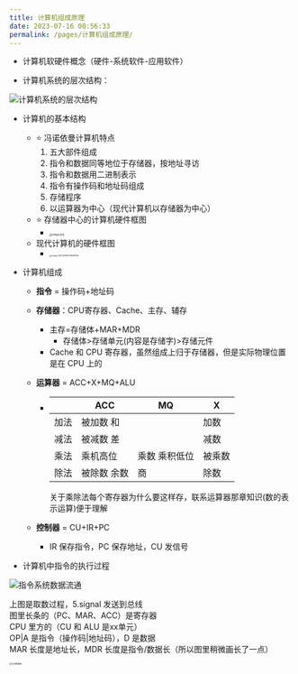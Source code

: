 ```yaml
---
title: 计算机组成原理
date: 2023-07-16 00:56:33
permalink: /pages/计算机组成原理/
---
```


- 计算机软硬件概念（硬件-系统软件-应用软件）

- 计算机系统的层次结构：
  
![计算机系统的层次结构](https://pic1.zhimg.com/v2-3f91e6af54a662b9d5b72731171ef3b4_r.jpg)

- 计算机的基本结构

    - ⭐ 冯诺依曼计算机特点
        1. 五大部件组成
        2. 指令和数据同等地位于存储器，按地址寻访
        3. 指令和数据用二进制表示
        4. 指令有操作码和地址码组成
        5. 存储程序
        6. 以运算器为中心（现代计算机以存储器为中心）
    - ⭐ 存储器中心的计算机硬件框图
        - <img src="https://photo.sibnet.ru/upload/imgbig/1688130639031480540.jpg" alt="image.png" style="zoom:30%;" />
    - 现代计算机的硬件框图
        - <img src="https://pic3.zhimg.com/80/v2-69a1d35329ee45fc170771d35a166b86_1440w.webp" alt="image-20230629213606555" style="zoom:25%;" />

- 计算机组成

    - **指令** = 操作码+地址码

    - **存储器**：CPU寄存器、Cache、主存、辅存

        - 主存=存储体+MAR+MDR
            - 存储体>存储单元(内容是存储字)>存储元件
        - Cache 和 CPU 寄存器，虽然组成上归于存储器，但是实际物理位置是在 CPU 上的

    - **运算器** = ACC+X+MQ+ALU

        - |      | ACC         | MQ            | X      |
            | ---- | ----------- | ------------- | ------ |
            | 加法 | 被加数 和   |               | 加数   |
            | 减法 | 被减数 差   |               | 减数   |
            | 乘法 | 乘机高位    | 乘数 乘积低位 | 被乘数 |
            | 除法 | 被除数 余数 | 商            | 除数   |

            关于乘除法每个寄存器为什么要这样存，联系运算器那章知识(数的表示运算)便于理解

    - **控制器** = CU+IR+PC

        - IR 保存指令，PC 保存地址，CU 发信号

- 计算机中指令的执行过程

![指令系统数据流通](https://photo.sibnet.ru/upload/imgbig/1688130868811480540.jpg)

上图是取数过程，5.signal 发送到总线  
图里长条的（PC、MAR、ACC）是寄存器  
CPU 里方的（CU 和 ALU 是xx单元）  
OP|A 是指令（操作码|地址码），D 是数据  
MAR 长度是地址长，MDR 长度是指令/数据长（所以图里稍微画长了一点）

<img src="https://photo.sibnet.ru/upload/imgbig/1688130544011480540.jpg" alt="全书框架图" style="zoom:25%;" />